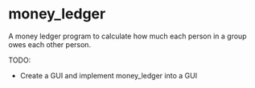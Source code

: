 # money_ledger
A money ledger program to calculate how much each person in a group owes each other person.

TODO:
  - Create a GUI and implement money_ledger into a GUI
